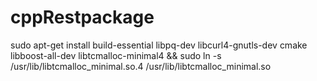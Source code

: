 # cppRestpackage

sudo apt-get install build-essential libpq-dev libcurl4-gnutls-dev cmake libboost-all-dev libtcmalloc-minimal4 && sudo ln -s /usr/lib/libtcmalloc_minimal.so.4 /usr/lib/libtcmalloc_minimal.so
